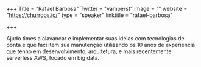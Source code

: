 +++
Title = "Rafael Barbosa"
Twitter = "vamperst"
image = ""
website = "https://churrops.io/"
type = "speaker"
linktitle = "rafael-barbosa"

+++

Ajudo times a alavancar e implementar suas idéias com tecnologias de ponta e que facilitem sua manutenção utilizando os 10 anos de experiencia que tenho em desenvolvimento, arquitetura, e mais recentemente serverless AWS, focado em big data.
